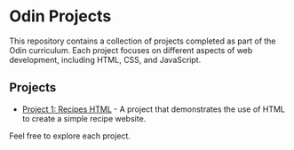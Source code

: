 # Odin Projects

This repository contains a collection of projects completed as part of the Odin curriculum. Each project focuses on different aspects of web development, including HTML, CSS, and JavaScript.

## Projects
- [Project 1: Recipes HTML](odin-recipes) - A project that demonstrates the use of HTML to create a simple recipe website.

Feel free to explore each project.